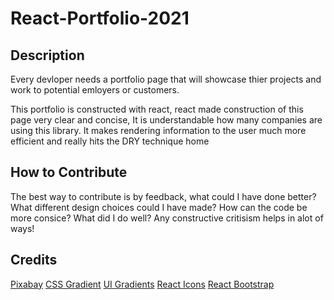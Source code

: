 # React-Portfolio-2021

## Description

Every devloper needs a portfolio page that will showcase thier projects and work to potential emloyers or customers.

This portfolio is constructed with react, react made construction of this page very clear and concise, It is understandable how many companies are using this library. It makes rendering information to the user much more efficient and really hits the DRY technique home

## How to Contribute

The best way to contribute is by feedback, what could I have done better? What different design choices could I have made? How can the code be more consice? What did I do well? Any constructive critisism helps in alot of ways!

## Credits

[Pixabay](https://pixabay.com/)
[CSS Gradient](https://cssgradient.io/)
[UI Gradients](https://uigradients.com/#Kyoto)
[React Icons](https://react-icons.github.io/react-icons)
[React Bootstrap](https://react-bootstrap.github.io/)
